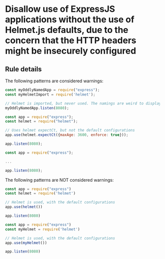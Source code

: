 # Disallow use of ExpressJS applications without the use of Helmet.js defaults, due to the concern that the HTTP headers might be insecurely configured

## Rule details
The following patterns are considered warnings:
```javascript
const myOddlyNamedApp = require("express");
const myHelmetImport = require('helmet');

// Helmet is imported, but never used. The namings are weird to display implementation versatility.
myOddlyNamedApp.listen(8080);
```

```javascript
const app = require("express");
const helmet = require("helmet");

// Uses helmet expectCt, but not the default configurations
app.use(helmet.expectCt({maxAge: 3600, enforce: true}));

app.listen(8080);
```

```javascript
const app = require("express");

...

app.listen(8080);
```

The following patterns are NOT considered warnings:
```javascript
const app = require("express")
const helmet = require('helmet')

// Helmet is used, with the default configurations
app.use(helmet())

app.listen(8080)
```

```javascript
const app = require("express")
const myHelmet = require('helmet')

// Helmet is used, with the default configurations
app.use(myHelmet())

app.listen(8080)
```
